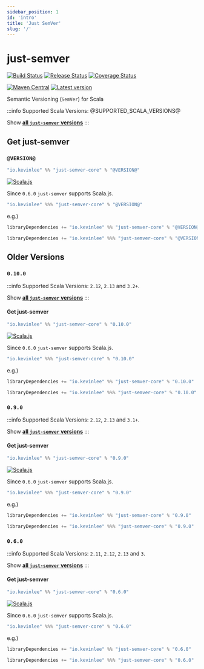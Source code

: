 ```yaml
---
sidebar_position: 1
id: 'intro'
title: 'Just SemVer'
slug: '/'
---
```

# just-semver

[![Build Status](https://github.com/Kevin-Lee/just-semver/workflows/Build%20All/badge.svg)](https://github.com/Kevin-Lee/just-semver/actions?workflow=Build+All)
[![Release Status](https://github.com/Kevin-Lee/just-semver/workflows/Release/badge.svg)](https://github.com/Kevin-Lee/just-semver/actions?workflow=Release)
[![Coverage Status](https://coveralls.io/repos/github/Kevin-Lee/just-semver/badge.svg?branch=master)](https://coveralls.io/github/Kevin-Lee/just-semver?branch=master)

[![Maven Central](https://maven-badges.herokuapp.com/maven-central/io.kevinlee/just-semver_2.13/badge.svg)](https://search.maven.org/artifact/io.kevinlee/just-semver_2.13)
[![Latest version](https://index.scala-lang.org/kevin-lee/just-semver/just-semver/latest.svg)](https://index.scala-lang.org/kevin-lee/just-semver/just-semver)

Semantic Versioning (`SemVer`) for Scala

:::info
Supported Scala Versions: @SUPPORTED_SCALA_VERSIONS@

Show [**all `just-semver` versions**](https://index.scala-lang.org/kevin-lee/just-semver/artifacts)
:::


## Get just-semver

### `@VERSION@`

```scala
"io.kevinlee" %% "just-semver-core" % "@VERSION@"
```

[![Scala.js](https://www.scala-js.org/assets/badges/scalajs-1.11.0.svg)](https://www.scala-js.org)

Since `0.6.0` `just-semver` supports Scala.js.

```scala
"io.kevinlee" %%% "just-semver-core" % "@VERSION@"
```


e.g.)
```scala
libraryDependencies += "io.kevinlee" %% "just-semver-core" % "@VERSION@"
```
```scala
libraryDependencies += "io.kevinlee" %%% "just-semver-core" % "@VERSION@"
```

## Older Versions

### `0.10.0`

:::info
Supported Scala Versions: `2.12`, `2.13` and `3.2+`.

Show [**all `just-semver` versions**](https://index.scala-lang.org/kevin-lee/just-semver/artifacts)
:::


#### Get just-semver

```scala
"io.kevinlee" %% "just-semver-core" % "0.10.0"
```

[![Scala.js](https://www.scala-js.org/assets/badges/scalajs-1.11.0.svg)](https://www.scala-js.org)

Since `0.6.0` `just-semver` supports Scala.js.

```scala
"io.kevinlee" %%% "just-semver-core" % "0.10.0"
```


e.g.)
```scala
libraryDependencies += "io.kevinlee" %% "just-semver-core" % "0.10.0"
```
```scala
libraryDependencies += "io.kevinlee" %%% "just-semver-core" % "0.10.0"
```


### `0.9.0`

:::info
Supported Scala Versions: `2.12`, `2.13` and `3.1+`.

Show [**all `just-semver` versions**](https://index.scala-lang.org/kevin-lee/just-semver/artifacts)
:::


#### Get just-semver

```scala
"io.kevinlee" %% "just-semver-core" % "0.9.0"
```

[![Scala.js](https://www.scala-js.org/assets/badges/scalajs-1.11.0.svg)](https://www.scala-js.org)

Since `0.6.0` `just-semver` supports Scala.js.

```scala
"io.kevinlee" %%% "just-semver-core" % "0.9.0"
```


e.g.)
```scala
libraryDependencies += "io.kevinlee" %% "just-semver-core" % "0.9.0"
```
```scala
libraryDependencies += "io.kevinlee" %%% "just-semver-core" % "0.9.0"
```


### `0.6.0`

:::info
Supported Scala Versions: `2.11`, `2.12`, `2.13` and `3`.

Show [**all `just-semver` versions**](https://index.scala-lang.org/kevin-lee/just-semver/artifacts)
:::


#### Get just-semver

```scala
"io.kevinlee" %% "just-semver-core" % "0.6.0"
```

[![Scala.js](https://www.scala-js.org/assets/badges/scalajs-1.11.0.svg)](https://www.scala-js.org)

Since `0.6.0` `just-semver` supports Scala.js.

```scala
"io.kevinlee" %%% "just-semver-core" % "0.6.0"
```


e.g.)
```scala
libraryDependencies += "io.kevinlee" %% "just-semver-core" % "0.6.0"
```
```scala
libraryDependencies += "io.kevinlee" %%% "just-semver-core" % "0.6.0"
```
